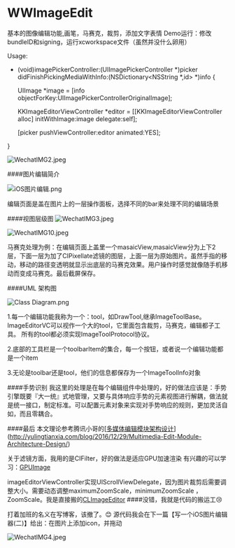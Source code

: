 # WWImageEdit
基本的图像编辑功能,画笔，马赛克，裁剪，添加文字表情
Demo运行：修改bundleID和signing，运行xcworkspace文件（虽然并没什么卵用）

Usage:

- (void)imagePickerController:(UIImagePickerController *)picker didFinishPickingMediaWithInfo:(NSDictionary<NSString *,id> *)info
{

    UIImage *image = [info objectForKey:UIImagePickerControllerOriginalImage];
    
    KKImageEditorViewController *editor = [[KKImageEditorViewController alloc] initWithImage:image delegate:self];
    
    [picker pushViewController:editor animated:YES];
    
}

![WechatIMG2.jpeg](http://upload-images.jianshu.io/upload_images/1968278-0f00f58cb15ed759.jpeg?imageMogr2/auto-orient/strip%7CimageView2/2/w/1240)

####图片编辑简介

![iOS图片编辑.png](http://upload-images.jianshu.io/upload_images/1968278-2dc5edd1de304a02.png?imageMogr2/auto-orient/strip%7CimageView2/2/w/1240)

编辑页面是盖在图片上的一层操作面板，选择不同的bar来处理不同的编辑场景

####视图层级图
![WechatIMG3.jpeg](http://upload-images.jianshu.io/upload_images/1968278-de7ebbb8c9026778.jpeg?imageMogr2/auto-orient/strip%7CimageView2/2/w/1240)

![WechatIMG10.jpeg](http://upload-images.jianshu.io/upload_images/1968278-fb97ec49d6f3aed7.jpeg?imageMogr2/auto-orient/strip%7CimageView2/2/w/1240)

马赛克处理为例：在编辑页面上盖里一个masaicView,masaicView分为上下2层，下面一层为加了CIPixellate滤镜的图层，上面一层为原始图片。虽然手指的移动，移动的路径变透明就显示出底层的马赛克效果。用户操作时感觉就像随手机移动而变成马赛克。最后截屏保存。

####UML 架构图

![Class Diagram.png](http://upload-images.jianshu.io/upload_images/1968278-1af712e26554d9d0.png?imageMogr2/auto-orient/strip%7CimageView2/2/w/1240)

1.每一个编辑功能我称为一个：tool，如DrawTool,继承ImageToolBase。ImageEditorVC可以视作一个大的tool，它里面包含裁剪，马赛克，编辑都子工具。 所有的tool都必须实现ImageToolProtocol协议。

2.底部的工具栏是一个toolbarItem的集合，每一个按钮，或者说一个编辑功能都是一个item

3.无论是toolbar还是tool，他们的信息都保存为一个ImageToolInfo对象

####手势识别
我这里的处理是在每个编辑组件中处理的，好的做法应该是：手势引擎既要『大一统』式地管理，又要与具体响应手势的元素视图进行解耦，做法就是统一接口，制定标准。可以配置元素对象来实现对手势响应的规则，更加灵活自如，而且零耦合。

####最后
本文理论参考腾讯小哥的[[多媒体编辑模块架构设计](http://yulingtianxia.com/blog/2016/12/29/Multimedia-Edit-Module-Architecture-Design/)](http://yulingtianxia.com/blog/2016/12/29/Multimedia-Edit-Module-Architecture-Design/)

关于滤镜方面，我用的是CIFilter，好的做法是适应GPU加速渲染
有兴趣的可以学习：[GPUImage](https://github.com/BradLarson/GPUImage)

imageEditorViewController实现UIScrollViewDelegate，因为图片裁剪后需要调整大小。需要动态调整maximumZoomScale，minimumZoomScale ，ZoomScale。我是直接搬的[CLImageEditor](https://github.com/yackle/CLImageEditor)
####没错，我就是代码的搬运工😢

打着加班的名义在写博客，该撤了。😊
源代码我会在下一篇【写一个iOS图片编辑器(二)】给出：在图片上添加icon，并拖动

![WechatIMG4.jpeg](http://upload-images.jianshu.io/upload_images/1968278-23c12ee196663276.jpeg?imageMogr2/auto-orient/strip%7CimageView2/2/w/1240)
